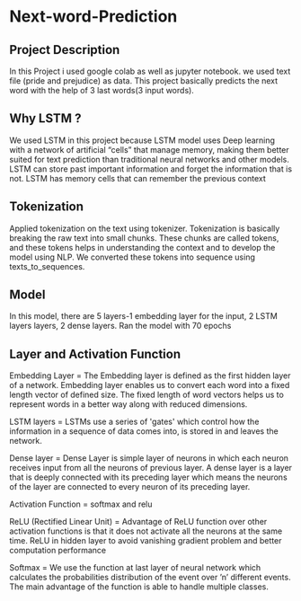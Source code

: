 # Next-word-Prediction

## Project Description
In this Project i used google colab as well as jupyter notebook. we used text file (pride and prejudice) as data.
This project basically predicts the next word with the help of 3 last words(3 input words).

## Why LSTM ?
We used LSTM in this project because LSTM model uses Deep learning with a network of artificial “cells” that manage memory, making them better suited for text prediction than traditional neural networks and other models. LSTM can store past important information and forget the information that is not.
LSTM has memory cells that can remember the previous context

## Tokenization
Applied tokenization on the text using tokenizer. Tokenization is basically breaking the raw text into small chunks. These chunks are called tokens, and these tokens helps in understanding the context and to develop the model using NLP.
We converted these tokens into sequence using texts_to_sequences.

## Model 
In this model, there are 5 layers-1 embedding layer for the input, 2 LSTM layers layers, 2 dense layers.
Ran the model with 70 epochs
 
## Layer and Activation Function
Embedding Layer = The Embedding layer is defined as the first hidden layer of a network. Embedding layer enables us to convert each word into a fixed length vector of defined size. The fixed length of word vectors helps us to represent words in a better way along with reduced dimensions.

LSTM layers = LSTMs use a series of 'gates' which control how the information in a sequence of data comes into, is stored in and leaves the network.

Dense layer = Dense Layer is simple layer of neurons in which each neuron receives input from all the neurons of previous layer. A dense layer is a layer that is deeply connected with its preceding layer which means the neurons of the layer are connected to every neuron of its preceding layer.

Activation Function = softmax and relu

ReLU (Rectified Linear Unit) = Advantage of ReLU function over other activation functions is that it does not activate all the neurons at the same time. ReLU in hidden layer to avoid vanishing gradient problem and better computation performance

Softmax = We use the function at last layer of neural network which calculates the probabilities distribution of the event over ’n’ different events. The main advantage of the function is able to handle multiple classes.


